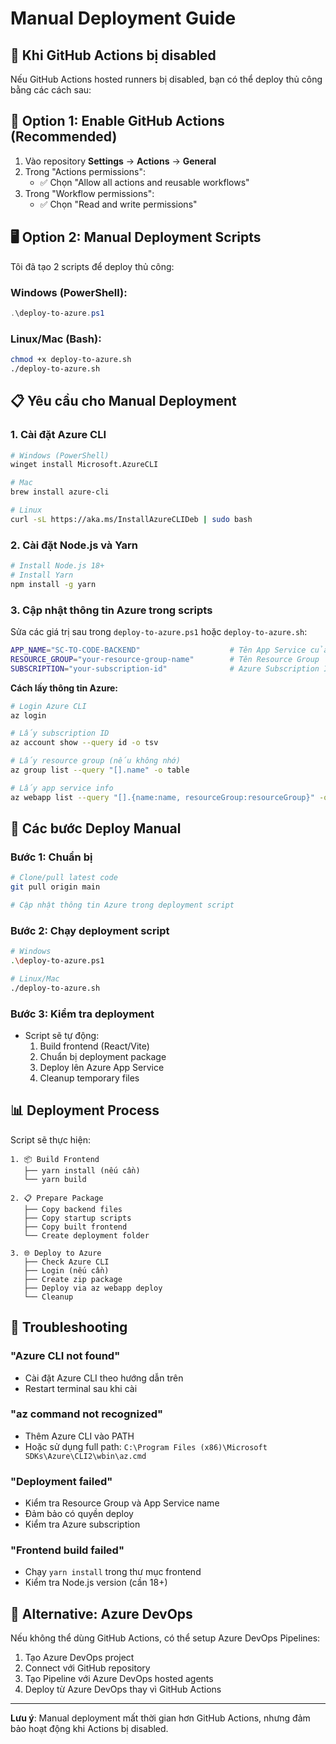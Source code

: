 # Manual Deployment Guide

## 🚨 Khi GitHub Actions bị disabled

Nếu GitHub Actions hosted runners bị disabled, bạn có thể deploy thủ công bằng các cách sau:

## 🔧 Option 1: Enable GitHub Actions (Recommended)

1. Vào repository **Settings** → **Actions** → **General**
2. Trong "Actions permissions":
   - ✅ Chọn "Allow all actions and reusable workflows"
3. Trong "Workflow permissions":
   - ✅ Chọn "Read and write permissions"

## 🖥️ Option 2: Manual Deployment Scripts

Tôi đã tạo 2 scripts để deploy thủ công:

### Windows (PowerShell):
```powershell
.\deploy-to-azure.ps1
```

### Linux/Mac (Bash):
```bash
chmod +x deploy-to-azure.sh
./deploy-to-azure.sh
```

## 📋 Yêu cầu cho Manual Deployment

### 1. Cài đặt Azure CLI
```bash
# Windows (PowerShell)
winget install Microsoft.AzureCLI

# Mac
brew install azure-cli

# Linux
curl -sL https://aka.ms/InstallAzureCLIDeb | sudo bash
```

### 2. Cài đặt Node.js và Yarn
```bash
# Install Node.js 18+
# Install Yarn
npm install -g yarn
```

### 3. Cập nhật thông tin Azure trong scripts

Sửa các giá trị sau trong `deploy-to-azure.ps1` hoặc `deploy-to-azure.sh`:

```bash
APP_NAME="SC-TO-CODE-BACKEND"                    # Tên App Service của bạn
RESOURCE_GROUP="your-resource-group-name"        # Tên Resource Group
SUBSCRIPTION="your-subscription-id"              # Azure Subscription ID
```

**Cách lấy thông tin Azure:**

```bash
# Login Azure CLI
az login

# Lấy subscription ID
az account show --query id -o tsv

# Lấy resource group (nếu không nhớ)
az group list --query "[].name" -o table

# Lấy app service info
az webapp list --query "[].{name:name, resourceGroup:resourceGroup}" -o table
```

## 🚀 Các bước Deploy Manual

### Bước 1: Chuẩn bị
```bash
# Clone/pull latest code
git pull origin main

# Cập nhật thông tin Azure trong deployment script
```

### Bước 2: Chạy deployment script
```bash
# Windows
.\deploy-to-azure.ps1

# Linux/Mac
./deploy-to-azure.sh
```

### Bước 3: Kiểm tra deployment
- Script sẽ tự động:
  1. Build frontend (React/Vite)
  2. Chuẩn bị deployment package
  3. Deploy lên Azure App Service
  4. Cleanup temporary files

## 📊 Deployment Process

Script sẽ thực hiện:

```
1. 📦 Build Frontend
   ├── yarn install (nếu cần)
   └── yarn build

2. 📋 Prepare Package
   ├── Copy backend files
   ├── Copy startup scripts
   ├── Copy built frontend
   └── Create deployment folder

3. 🌐 Deploy to Azure
   ├── Check Azure CLI
   ├── Login (nếu cần)
   ├── Create zip package
   ├── Deploy via az webapp deploy
   └── Cleanup
```

## 🐛 Troubleshooting

### "Azure CLI not found"
- Cài đặt Azure CLI theo hướng dẫn trên
- Restart terminal sau khi cài

### "az command not recognized"
- Thêm Azure CLI vào PATH
- Hoặc sử dụng full path: `C:\Program Files (x86)\Microsoft SDKs\Azure\CLI2\wbin\az.cmd`

### "Deployment failed"
- Kiểm tra Resource Group và App Service name
- Đảm bảo có quyền deploy
- Kiểm tra Azure subscription

### "Frontend build failed"
- Chạy `yarn install` trong thư mục frontend
- Kiểm tra Node.js version (cần 18+)

## 🔄 Alternative: Azure DevOps

Nếu không thể dùng GitHub Actions, có thể setup Azure DevOps Pipelines:

1. Tạo Azure DevOps project
2. Connect với GitHub repository
3. Tạo Pipeline với Azure DevOps hosted agents
4. Deploy từ Azure DevOps thay vì GitHub Actions

---

**Lưu ý**: Manual deployment mất thời gian hơn GitHub Actions, nhưng đảm bảo hoạt động khi Actions bị disabled.